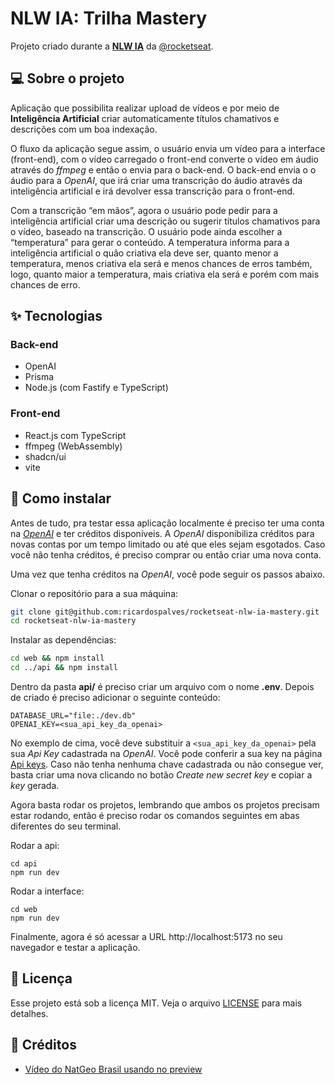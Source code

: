 # NLW IA: Trilha Mastery

Projeto criado durante a [**NLW IA**](https://github.com/rocketseat-education/nlw-ai-mastery) da [@rocketseat](https://github.com/rocketseat).

## 💻 Sobre o projeto

Aplicação que possibilita realizar upload de vídeos e por meio de **Inteligência Artificial** criar automaticamente títulos chamativos e descrições com um boa indexação.

O fluxo da aplicação segue assim, o usuário envia um vídeo para a interface (front-end), com o vídeo carregado o front-end converte o vídeo em áudio através do _ffmpeg_ e então o envia para o back-end. O back-end envia o
o áudio para a _OpenAI_, que irá criar uma transcrição do áudio através da inteligência artificial e irá devolver essa transcrição para o front-end.

Com a transcrição “em mãos”, agora o usuário pode pedir para a inteligência artificial criar uma descrição ou sugerir títulos chamativos para o vídeo, baseado na transcrição. O usuário pode ainda escolher a “temperatura” para gerar o conteúdo. A temperatura informa para a inteligência artificial o quão criativa ela deve ser, quanto menor a temperatura, menos criativa ela será e menos chances de erros também, logo, quanto maior a temperatura, mais criativa ela será e porém com mais chances de erro.

## ✨ Tecnologias

### Back-end

- OpenAI
- Prisma
- Node.js (com Fastify e TypeScript)

### Front-end

- React.js com TypeScript
- ffmpeg (WebAssembly)
- shadcn/ui
- vite

## 🔨 Como instalar

Antes de tudo, pra testar essa aplicação localmente é preciso ter uma conta na [_OpenAI_](https://openai.com/) e ter créditos disponíveis. A _OpenAI_ disponibiliza créditos para novas contas por um tempo limitado ou até que eles sejam esgotados. Caso você não tenha créditos, é preciso comprar ou então criar uma nova conta.

Uma vez que tenha créditos na _OpenAI_, você pode seguir os passos abaixo.

Clonar o repositório para a sua máquina:

```bash
git clone git@github.com:ricardospalves/rocketseat-nlw-ia-mastery.git
cd rocketseat-nlw-ia-mastery
```

Instalar as dependências:

```bash
cd web && npm install
cd ../api && npm install
```

Dentro da pasta **api/** é preciso criar um arquivo com o nome **.env**. Depois de criado é preciso adicionar o seguinte conteúdo:

```
DATABASE_URL="file:./dev.db"
OPENAI_KEY=<sua_api_key_da_openai>
```

No exemplo de cima, você deve substituir a `<sua_api_key_da_openai>` pela sua _Api Key_ cadastrada na _OpenAI_. Você pode conferir a sua key na página [Api keys](https://platform.openai.com/account/api-keys). Caso não tenha nenhuma chave cadastrada ou não consegue ver, basta criar uma nova clicando no botão _Create new secret key_ e copiar a _key_ gerada.

Agora basta rodar os projetos, lembrando que ambos os projetos precisam estar rodando, então é preciso rodar os comandos seguintes em abas diferentes do seu terminal.

Rodar a api:

```
cd api
npm run dev
```

Rodar a interface:

```
cd web
npm run dev
```

Finalmente, agora é só acessar a URL http://localhost:5173 no seu navegador e testar a aplicação.

## 📝 Licença

Esse projeto está sob a licença MIT. Veja o arquivo [LICENSE](https://github.com/ricardospalves/rocketseat-nlw-ia-mastery/blob/main/LICENSE) para mais detalhes.

## 🙏 Créditos

- [Vídeo do NatGeo Brasil usando no preview](https://www.youtube.com/watch?v=rNY5Wija6m4&ab_channel=NationalGeographicBrasil)
